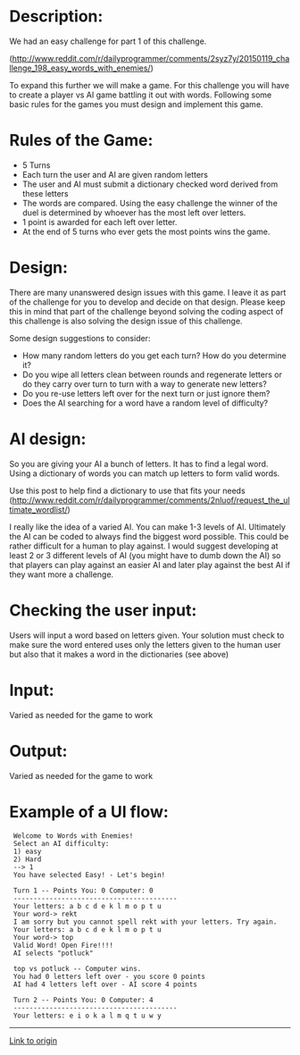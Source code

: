 # Description:

We had an easy challenge for part 1 of this challenge. 

(http://www.reddit.com/r/dailyprogrammer/comments/2syz7y/20150119_challenge_198_easy_words_with_enemies/)

To expand this further we will make a game. For this challenge you will have to create a player vs AI game battling it out with words. Following some basic rules for the games you must design and implement this game.

# Rules of the Game:

* 5 Turns
* Each turn the user and AI are given random letters
* The user and AI must submit a dictionary checked word derived from these letters
* The words are compared. Using the easy challenge the winner of the duel is determined by whoever has the most left over letters.
* 1 point is awarded for each left over letter.
* At the end of 5 turns who ever gets the most points wins the game.

# Design:

There are many unanswered design issues with this game. I leave it as part of the challenge for you to develop and decide on that design. Please keep this in mind that part of the challenge beyond solving the coding aspect of this challenge is also solving the design issue of this challenge.

Some design suggestions to consider:

* How many random letters do you get each turn? How do you determine it?
* Do you wipe all letters clean between rounds and regenerate letters or do they carry over turn to turn with a way to generate new letters?
* Do you re-use letters left over for the next turn or just ignore them?
* Does the AI searching for a word have a random level of difficulty? 

# AI design:

So you are giving your AI a bunch of letters. It has to find a legal word. Using a dictionary of words you can match up letters to form valid words.

Use this post to help find a dictionary to use that fits your needs (http://www.reddit.com/r/dailyprogrammer/comments/2nluof/request_the_ultimate_wordlist/)

I really like the idea of a varied AI. You can make 1-3 levels of AI. Ultimately the AI can be coded to always find the biggest word possible. This could be rather difficult for a human to play against. I would suggest developing at least 2 or 3 different levels of AI (you  might have to dumb down the AI) so that players can play against an easier AI and later play against the best AI if they want more a challenge.

# Checking the user input:

Users will input a word based on letters given. Your solution must check to make sure the word entered uses only the letters given to the human user but also that it makes a word in the dictionaries (see above)

# Input: 

Varied as needed for the game to work

# Output:

Varied as needed for the game to work

# Example of a UI flow:

     Welcome to Words with Enemies!
     Select an AI difficulty:
     1) easy
     2) Hard
     --> 1
     You have selected Easy! - Let's begin!
     
     Turn 1 -- Points You: 0 Computer: 0
     -----------------------------------------
     Your letters: a b c d e k l m o p t u
     Your word-> rekt
     I am sorry but you cannot spell rekt with your letters. Try again.
     Your letters: a b c d e k l m o p t u
     Your word-> top
     Valid Word! Open Fire!!!!
     AI selects "potluck"

     top vs potluck -- Computer wins.
     You had 0 letters left over - you score 0 points
     AI had 4 letters left over - AI score 4 points
     
     Turn 2 -- Points You: 0 Computer: 4
     -----------------------------------------
     Your letters: e i o k a l m q t u w y

---

[Link to origin](https://www.reddit.com/r/dailyprogrammer/2tfs0b)